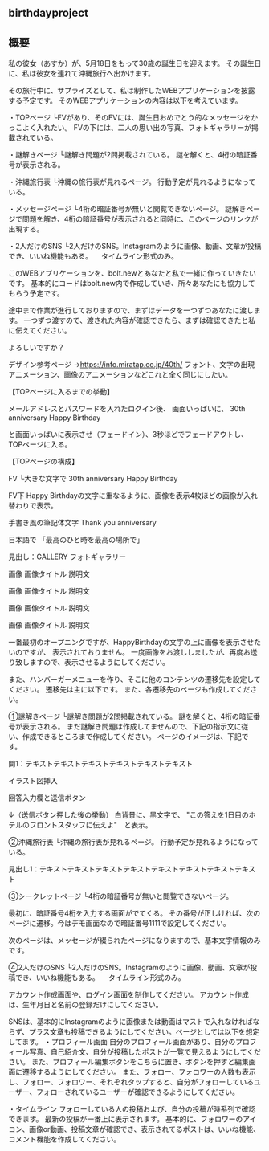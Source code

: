 ## birthdayproject


## 概要

私の彼女（あすか）が、5月18日をもって30歳の誕生日を迎えます。
その誕生日に、私は彼女を連れて沖縄旅行へ出かけます。

その旅行中に、サプライズとして、私は制作したWEBアプリケーションを披露する予定です。
そのWEBアプリケーションの内容は以下を考えています。

・TOPページ
└FVがあり、そのFVには、誕生日おめでとう的なメッセージをかっこよく入れたい。
FVの下には、二人の思い出の写真、フォトギャラリーが掲載されている。

・謎解きページ
└謎解き問題が2問掲載されている。
謎を解くと、4桁の暗証番号が表示される。

・沖縄旅行表
└沖縄の旅行表が見れるページ。
行動予定が見れるようになっている。

・メッセージページ
└4桁の暗証番号が無いと閲覧できないページ。
謎解きページで問題を解き、4桁の暗証番号が表示されると同時に、このページのリンクが出現する。

・2人だけのSNS
└2人だけのSNS。Instagramのように画像、動画、文章が投稿でき、いいね機能もある。
　タイムライン形式のみ。

このWEBアプリケーションを、bolt.newとあなたと私で一緒に作っていきたいです。
基本的にコードはbolt.new内で作成していき、所々あなたにも協力してもらう予定です。

途中まで作業が進行しておりますので、まずはデータを一つずつあなたに渡します。
一つずつ渡すので、渡された内容が確認できたら、まずは確認できたと私に伝えてください。

よろしいですか？



デザイン参考ページ
→https://info.miratap.co.jp/40th/
フォント、文字の出現アニメーション、画像のアニメーションなどこれと全く同じにしたい。


【TOPページに入るまでの挙動】

メールアドレスとパスワードを入れたログイン後、
画面いっぱいに、
30th anniversary
Happy Birthday

と画面いっぱいに表示させ（フェードイン）、3秒ほどでフェードアウトし、TOPページに入る。


【TOPページの構成】

FV
└大きな文字で
30th anniversary
Happy Birthday


FV下
Happy Birthdayの文字に重なるように、画像を表示4枚ほどの画像が入れ替わりで表示。


手書き風の筆記体文字
Thank you
anniversary

日本語で
「最高のひと時を最高の場所で」


見出し：GALLERY
フォトギャラリー

画像
画像タイトル
説明文

画像
画像タイトル
説明文

画像
画像タイトル
説明文

画像
画像タイトル
説明文




一番最初のオープニングですが、HappyBirthdayの文字の上に画像を表示させたいのですが、
表示されておりません。
一度画像をお渡ししましたが、再度お送り致しますので、表示させるようにしてください。

また、ハンバーガーメニューを作り、そこに他のコンテンツの遷移先を設定してください。
遷移先は主に以下です。
また、各遷移先のページも作成してください。

①謎解きページ
└謎解き問題が2問掲載されている。
謎を解くと、4桁の暗証番号が表示される。
まだ謎解き問題は作成してませんので、下記の指示文に従い、作成できるところまで作成してください。
ページのイメージは、下記です。

問1：テキストテキストテキストテキストテキストテキスト

イラスト図挿入

回答入力欄と送信ボタン


↓（送信ボタン押した後の挙動）
白背景に、黒文字で、
"この答えを1日目のホテルのフロントスタッフに伝えよ"　と表示。


②沖縄旅行表
└沖縄の旅行表が見れるページ。
行動予定が見れるようになっている。

見出し1：テキストテキストテキストテキストテキストテキストテキストテキスト

③シークレットページ
└4桁の暗証番号が無いと閲覧できないページ。

最初に、暗証番号4桁を入力する画面がでてくる。
その番号が正しければ、次のページに遷移。今はデモ画面なので暗証番号1111で設定してください。

次のページは、メッセージが綴られたページになりますので、基本文字情報のみです。


④2人だけのSNS
└2人だけのSNS。Instagramのように画像、動画、文章が投稿でき、いいね機能もある。
　タイムライン形式のみ。

アカウント作成画面や、ログイン画面を制作してください。
アカウント作成は、生年月日と名前の登録だけにしてください。

SNSは、基本的にInstagramのように画像または動画はマストで入れなければならず、プラス文章も投稿できるようにしてください。ページとしては以下を想定してます。
・プロフィール画面
自分のプロフィール画面があり、自分のプロフィール写真、自己紹介文、自分が投稿したポストが一覧で見えるようにしてください。
また、プロフィール編集ボタンをこちらに置き、ボタンを押すと編集画面に遷移するようにしてください。
また、フォロー、フォロワーの人数も表示し、フォロー、フォロワー、それぞれタップすると、自分がフォローしているユーザー、フォローされているユーザーが確認できるようにしてください。

・タイムライン
フォローしている人の投稿および、自分の投稿が時系列で確認できます。
最新の投稿が一番上に表示されます。
基本的に、フォロワーのアイコン、画像or動画、投稿文章が確認でき、表示されてるポストは、いいね機能、コメント機能を作成してください。
